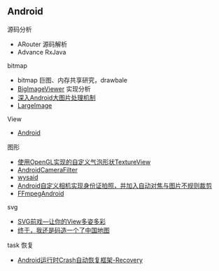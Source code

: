 ## Android

源码分析

- ARouter 源码解析
- Advance RxJava

bitmap

- bitmap 巨图、内存共享研究，drawbale
- [BigImageViewer](https://github.com/Piasy/BigImageViewer) 实现分析
- [深入Android大图片处理机制](https://www.jianshu.com/p/1f008671fa44)
- [LargeImage](https://github.com/LuckyJayce/LargeImage)

View

- [Android](#android)

图形

- [使用OpenGL实现的自定义气泡形状TextureView](https://github.com/zolad/BubbleTextureView)
- [AndroidCameraFilter](https://github.com/DingMouRen/AndroidCameraFilter)
- [wysaid](https://github.com/wysaid)
- [Android自定义相机实现身份证拍照，并加入自动对焦与图片不规则裁剪](https://github.com/wildma/IDCardCamera)
- [FFmpegAndroid](https://github.com/xufuji456/FFmpegAndroid)

svg

- [SVG前戏—让你的View多姿多彩](https://mp.weixin.qq.com/s?__biz=MzI3OTU0MzI4MQ==&mid=2247486149&idx=1&sn=48057cc58f1e45a4030ce2705ec357a6&chksm=eb47665bdc30ef4def6e7c465d39b6b5e5c48fcf377495054b59b83872909e540b51294ba1dc&mpshare=1&scene=1&srcid=0809DmWgVXFDin4P60ncreJF#rd)
- [终于，我还是码造一个了中国地图](https://mp.weixin.qq.com/s?__biz=MzI3OTU0MzI4MQ==&mid=2247486162&idx=1&sn=7c899abd26b9da6e0f88474cd024c377&chksm=eb47664cdc30ef5aadda82f92fc31703dfc0d0e7923ba857f7a182bcff2fdfd3cb4cae93f89e&mpshare=1&scene=1&srcid=0813bC2OYrvVaKEqAEo6Oyv8#rd)

task 恢复

- [Android运行时Crash自动恢复框架-Recovery](http://zhengxiaoyong.me/2016/09/05/Android%E8%BF%90%E8%A1%8C%E6%97%B6Crash%E8%87%AA%E5%8A%A8%E6%81%A2%E5%A4%8D%E6%A1%86%E6%9E%B6-Recovery/)